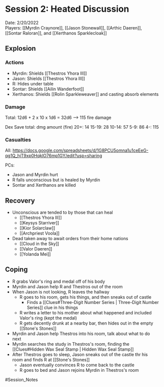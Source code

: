 # Session 2: Heated Discussion

Date: 2/20/2022  
Players: [[Myrdin Craynore]], [[Jason Stonewall]], [[Arthic Daeren]], [[Sontar Raloran]], and [[Xerthanos Sparklecloak]]

## Explosion
### Actions
- Myrdin: Shields [[Thestros Yhora III]]
- Jason: Shields [[Thestros Yhora III]]
- R: Hides under table
- Sontar: Shields [[Ailin Wanderfoot]]
- Xerthanos: Shields [[Rolin Sparkleweaver]] and casting absorb elements

### Damage
Total: 12d6 + 2 x 10 x 1d6 = 32d6 --> 115 fire damage

Dex Save total: dmg amount (fire)
20+: 14
15-19: 28
10-14: 57
5-9: 86
4-: 115

### Casualties 
All: https://docs.google.com/spreadsheets/d/1G8PCU5omna1u1ceEeG-qg1Q_hjT9xp0HqklO76mp1GY/edit?usp=sharing

PCs: 
- Jason and Myrdin hurt
- R falls unconscious but is healed by Myrdin
- Sontar and Xerthanos are killed

## Recovery
- Unconscious are tended to by those that can heal
	- [[Thestros Yhora III]]
	- [[Keysys Starriver]]
	- [[Kior Solarclaw]] 
	- [[Archpriest Voola]]
- Dead taken away to await orders from their home nations
	- [[Cloud in the Sky]]
	- [[Valor Daeren]]
	- [[Yolanda Mei]]

## Coping
- R grabs Valor's ring and medal off of his body
- Myrdin and Jason help R and Thestros out of the room 
- When Jason is not looking, R leaves the hallway 
    - R goes to his room, gets his things, and then sneaks out of castle
	    - Finds a [[Clues#Three-Digit Number Series | Three-Digit Number Series]] clue in his things 
	- R writes a letter to his mother about what happened and included Valor's ring (kept the medal)
	- R gets decently drunk at a nearby bar, then hides out in the empty [[Stone's Stones]]
- Myrdin and Jason help Thestros into his room, talk about what to do next
- Myrdin searches the study in Thestros's room, finding the [[Clues#Hidden Wax Seal Stamp | Hidden Wax Seal Stamp]]
- After Thestros goes to sleep, Jason sneaks out of the castle thr his room and finds R at [[Stone's Stones]]
	- Jason eventually convinces R to come back to the castle
	- R goes to bed and Jason rejoins Myrdin in Thestros's room

#Session_Notes